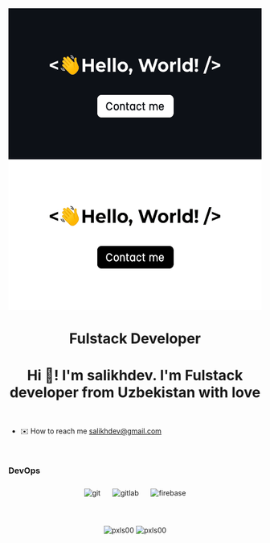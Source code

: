 <div align="center">
<img src="https://raw.githubusercontent.com/pxls00/pxls00/main/headergitdark.gif#gh-dark-mode-only" align="center" height="300" />
<img src="https://raw.githubusercontent.com/pxls00/pxls00/main/headergitlight.gif#gh-light-mode-only" align="center" height="300" />
</div>  
  

# <div align="center">Fulstack Developer</div>

# <div align="center">Hi 👋! I'm salikhdev. I'm Fulstack developer from Uzbekistan with love</div>

<br />

- ✉️ How to reach me [salikhdev@gmail.com](salikhdev@gmail.com)

<br/>

<table>
<tr>

### DevOps

<div align="center">    
<img style="margin: 10px;" src="https://www.vectorlogo.zone/logos/git-scm/git-scm-icon.svg" alt="git" width="50" height="50"/>

<img style="margin: 10px;" src="https://profilinator.rishav.dev/skills-assets/gitlab.svg" alt="gitlab" width="50" height="50"/>

<img style="margin: 10px;" src="https://www.vectorlogo.zone/logos/firebase/firebase-icon.svg" alt="firebase" width="50" height="50"/>

</td>
</tr>
</table>

<br/>

<div align="center">
<img align="center" height="160" src="https://github-readme-stats.vercel.app/api?username=salikhdev&theme=vue-dark&hide_border=true&include_all_commits=false&count_private=false" alt="pxls00" />

<img align="center" height="160" src="https://github-readme-streak-stats.herokuapp.com/?user=salikhdev&theme=vue-dark&hide_border=true" alt="pxls00" />
</div>


